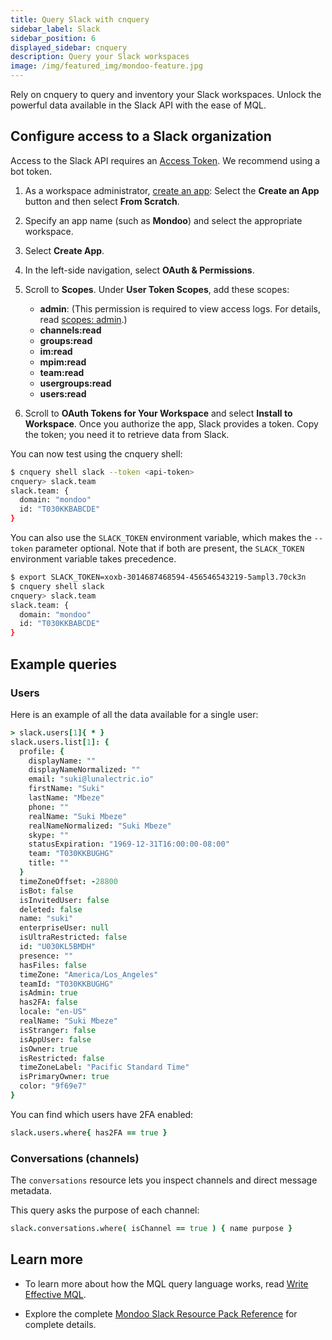 ```yaml
---
title: Query Slack with cnquery
sidebar_label: Slack
sidebar_position: 6
displayed_sidebar: cnquery
description: Query your Slack workspaces
image: /img/featured_img/mondoo-feature.jpg
---
```


Rely on cnquery to query and inventory your Slack workspaces. Unlock the powerful data available in the Slack API with the ease of MQL.

## Configure access to a Slack organization

Access to the Slack API requires an [Access Token](https://api.slack.com/authentication/token-types). We recommend using a bot token.

1. As a workspace administrator, [create an app](https://api.slack.com/apps): Select the **Create an App** button and then select **From Scratch**.
2. Specify an app name (such as **Mondoo**) and select the appropriate workspace.
3. Select **Create App**.
4. In the left-side navigation, select **OAuth & Permissions**.
5. Scroll to **Scopes**. Under **User Token Scopes**, add these scopes:

   - **admin**: (This permission is required to view access logs. For details, read [scopes: admin](https://api.slack.com/scopes/admin).)
   - **channels:read**
   - **groups:read**
   - **im:read**
   - **mpim:read**
   - **team:read**
   - **usergroups:read**
   - **users:read**

6. Scroll to **OAuth Tokens for Your Workspace** and select **Install to Workspace**. Once you authorize the app, Slack provides a token. Copy the token; you need it to retrieve data from Slack.

You can now test using the cnquery shell:

```bash
$ cnquery shell slack --token <api-token>
cnquery> slack.team
slack.team: {
  domain: "mondoo"
  id: "T030KKBABCDE"
}
```

You can also use the `SLACK_TOKEN` environment variable, which makes the `--token` parameter optional. Note that if both are present, the `SLACK_TOKEN` environment variable takes precedence.

```bash
$ export SLACK_TOKEN=xoxb-3014687468594-456546543219-5ampl3.70ck3n
$ cnquery shell slack
cnquery> slack.team
slack.team: {
  domain: "mondoo"
  id: "T030KKBABCDE"
}
```

## Example queries

### Users

Here is an example of all the data available for a single user:

```coffeescript
> slack.users[1]{ * }
slack.users.list[1]: {
  profile: {
    displayName: ""
    displayNameNormalized: ""
    email: "suki@lunalectric.io"
    firstName: "Suki"
    lastName: "Mbeze"
    phone: ""
    realName: "Suki Mbeze"
    realNameNormalized: "Suki Mbeze"
    skype: ""
    statusExpiration: "1969-12-31T16:00:00-08:00"
    team: "T030KKBUGHG"
    title: ""
  }
  timeZoneOffset: -28800
  isBot: false
  isInvitedUser: false
  deleted: false
  name: "suki"
  enterpriseUser: null
  isUltraRestricted: false
  id: "U030KL5BMDH"
  presence: ""
  hasFiles: false
  timeZone: "America/Los_Angeles"
  teamId: "T030KKBUGHG"
  isAdmin: true
  has2FA: false
  locale: "en-US"
  realName: "Suki Mbeze"
  isStranger: false
  isAppUser: false
  isOwner: true
  isRestricted: false
  timeZoneLabel: "Pacific Standard Time"
  isPrimaryOwner: true
  color: "9f69e7"
}
```

You can find which users have 2FA enabled:

```coffeescript
slack.users.where{ has2FA == true }
```

### Conversations (channels)

The `conversations` resource lets you inspect channels and direct message metadata.

This query asks the purpose of each channel:

```coffeescript
slack.conversations.where( isChannel == true ) { name purpose }
```

## Learn more

- To learn more about how the MQL query language works, read [Write Effective MQL](/mql/mql.write/).

- Explore the complete [Mondoo Slack Resource Pack Reference](/mql/resources/slack-pack/) for complete details.
